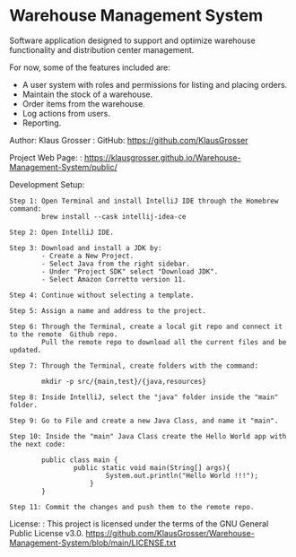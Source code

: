 
# Warehouse Management System
Software application designed to support and optimize warehouse functionality and distribution center management.

For now, some of the features included are:

-   A user system with roles and permissions for listing and placing orders.
-   Maintain the stock of a warehouse.
-   Order items from the warehouse.
-   Log actions from users.
-   Reporting.

Author: Klaus Grosser
: GitHub: https://github.com/KlausGrosser

Project Web Page:
: https://klausgrosser.github.io/Warehouse-Management-System/public/

Development Setup:
```
Step 1: Open Terminal and install IntelliJ IDE through the Homebrew command:
		brew install --cask intellij-idea-ce

Step 2: Open IntelliJ IDE.

Step 3: Download and install a JDK by:
		- Create a New Project.
		- Select Java from the right sidebar.
		- Under "Project SDK" select "Download JDK".
		- Select Amazon Corretto version 11.

Step 4: Continue without selecting a template.

Step 5: Assign a name and address to the project.

Step 6: Through the Terminal, create a local git repo and connect it to the remote  Github repo.
		Pull the remote repo to download all the current files and be updated.

Step 7: Through the Terminal, create folders with the command:
		
		mkdir -p src/{main,test}/{java,resources}

Step 8: Inside IntelliJ, select the "java" folder inside the "main" folder.

Step 9: Go to File and create a new Java Class, and name it "main".

Step 10: Inside the "main" Java Class create the Hello World app with the next code:
		
		public class main {
    			public static void main(String[] args){
        				System.out.println("Hello World !!!");
    				}
		}

Step 11: Commit the changes and push them to the remote repo.
```


License: 
: This project is licensed under the terms of the GNU General Public License v3.0.
https://github.com/KlausGrosser/Warehouse-Management-System/blob/main/LICENSE.txt

